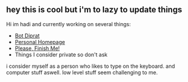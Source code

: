 ## hey this is cool but i'm to lazy to update things

Hi im hadi and currently working on several things:

- [Bot Diprat](https://github.com/idahdam/bot-diprat-docs)
- [Personal Homepage](https://github.com/idahdam/personal-homepage)
- [Please, Finish Me!](https://github.com/idahdam/PleaseFinishMe-Repo)
- Things I consider private so don't ask


i consider myself as a person who likes to type on the keyboard. and computer stuff aswell. low level stuff seem challenging to me. 

<!--
**idahdam/idahdam** is a ✨ _special_ ✨ repository because its `README.md` (this file) appears on your GitHub profile.

Here are some ideas to get you started:

- 🔭 I’m currently working on ...
- 🌱 I’m currently learning ...
- 👯 I’m looking to collaborate on ...
- 🤔 I’m looking for help with ...
- 💬 Ask me about ...
- 📫 How to reach me: ...
- 😄 Pronouns: ...
- ⚡ Fun fact: ...
-->
